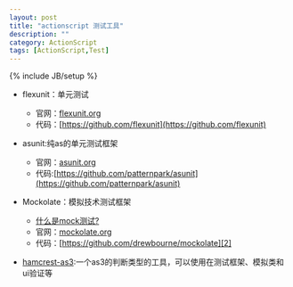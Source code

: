 ```yaml
---
layout: post
title: "actionscript 测试工具"
description: ""
category: ActionScript
tags: [ActionScript,Test]
---
```


{% include JB/setup %}

 * flexunit：单元测试
 	* 官网：[flexunit.org](http://www.flexunit.org/)
 	* 代码：[https://github.com/flexunit](https://github.com/flexunit)
 * asunit:纯as的单元测试框架
 	* 官网：[asunit.org](http://asunit.org/)
 	* 代码:[https://github.com/patternpark/asunit](https://github.com/patternpark/asunit)
 * Mockolate：模拟技术测试框架
 	
 	* [什么是mock测试?](http://wj196.iteye.com/blog/896318)
 	* 官网：[mockolate.org][1]
 	* 代码：[https://github.com/drewbourne/mockolate][2]
 
* [hamcrest-as3][3]:一个as3的判断类型的工具，可以使用在测试框架、模拟类和ui验证等

[1]:http://mockolate.org/
[2]:https://github.com/drewbourne/mockolate
[3]:https://github.com/drewbourne/hamcrest-as3


